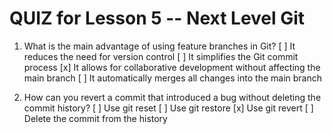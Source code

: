 # QUIZ for Lesson 5 -- Next Level Git

1. What is the main advantage of using feature branches in Git?
[ ] It reduces the need for version control
[ ] It simplifies the Git commit process
[x] It allows for collaborative development without affecting the main branch
[ ] It automatically merges all changes into the main branch

1. How can you revert a commit that introduced a bug without deleting the commit history?
[ ] Use git reset
[ ] Use git restore
[x] Use git revert
[ ] Delete the commit from the history